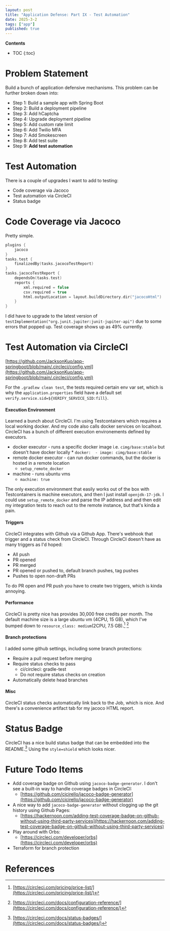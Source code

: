 ```yaml
---
layout: post
title: "Application Defense: Part IX - Test Automation"
date: 2025-3-2
tags: ["app"]
published: true
---
```


**Contents**
* TOC
{:toc}

# Problem Statement
Build a bunch of application defensive mechanisms. This problem can be further broken down into:

* Step 1: Build a sample app with Spring Boot
* Step 2: Build a deployment pipeline
* Step 3: Add hCaptcha
* Step 4: Upgrade deployment pipeline
* Step 5: Add custom rate limit
* Step 6: Add Twilio MFA
* Step 7: Add Smokescreen
* Step 8: Add test suite
* Step 9: **Add test automation**

# Test Automation
There is a couple of upgrades I want to add to testing:

* Code coverage via Jacoco
* Test automation via CircleCI
* Status badge

# Code Coverage via Jacoco
Pretty simple. 

```kotlin
plugins {
    jacoco
}
tasks.test {
    finalizedBy(tasks.jacocoTestReport)
}
tasks.jacocoTestReport {
    dependsOn(tasks.test)
	reports {
        xml.required = false
        csv.required = true
        html.outputLocation = layout.buildDirectory.dir("jacocoHtml")
    }
}
```

I did have to upgrade to the latest version of `testImplementation("org.junit.jupiter:junit-jupiter-api")` due to some errors that popped up. Test coverage shows up as 49% currently. 

# Test Automation via CircleCI
[https://github.com/JacksonKuo/app-springboot/blob/main/.circleci/config.yml](https://github.com/JacksonKuo/app-springboot/blob/main/.circleci/config.yml)

For the `.gradlew clean test`, the tests required certain env var set, which is why the `application.properties` field have a default set `verify.service.sid=${VERIFY_SERVICE_SID:fill}`. 

#### Execution Environment
Learned a bunch about CircleCI. I'm using Testcontainers which requires a local working docker. And my code also calls docker services on localhost. CircleCI has a bunch of different execution environements defined by executors. 

* docker executor - runs a specific docker image i.e. `cimg/base:stable` but doesn't have docker locally
    * 
        ```
        docker: 
            - image: cimg/base:stable
        ```
* remote docker executor - can run docker commands, but the docker is hosted in a remote location
    * `setup_remote_docker`
* machine - runs ubuntu vms
    * `machine: true`

The only execution environment that easily works out of the box with Testcontainers is machine executors, and then I just install `openjdk-17-jdk`. I could use `setup_remote_docker` and parse the IP address and and then edit my integration tests to reach out to the remote instance, but that's kinda a pain. 

#### Triggers
CircleCI integrates with Github via a Github App. There's webhook that trigger and a status check from CircleCI. Through CircleCI doesn't have as many triggers as I'd hoped:
* All push
* PR opened
* PR merged
* PR opened or pushed to, default branch pushes, tag pushes
* Pushes to open non-draft PRs

To do PR open and PR push you have to create two triggers, which is kinda annoying.  

#### Performance
CircleCI is pretty nice has provides 30,000 free credits per month. The default machine size is a large ubuntu vm (4CPU, 15 GB), which I've bumped down to `resource_class: medium`(2CPU, 7.5 GB).[^1] [^2]

#### Branch protections
I added some github settings, including some branch protections:
* Require a pull request before merging
* Require status checks to pass
    * ci/circleci: gradle-test
    * Do not require status checks on creation
* Automatically delete head branches 

#### Misc
CircleCI status checks automatically link back to the Job, which is nice. And there's a convenience artifact tab for my jacoco HTML report. 

# Status Badge
CircleCI has a nice build status badge that can be embedded into the README.[^3]
Using the `style=shield` which looks nicer.

# Future Todo Items
* Add coverage badge on Github using `jacoco-badge-generator`. I don't see a built-in way to handle coverage badges in CircleCI:
    * [https://github.com/cicirello/jacoco-badge-generator](https://github.com/cicirello/jacoco-badge-generator)
* A nice way to add `jacoco-badge-generator` without clogging up the git history using Github Pages:
    * [https://hackernoon.com/adding-test-coverage-badge-on-github-without-using-third-party-services](https://hackernoon.com/adding-test-coverage-badge-on-github-without-using-third-party-services)
* Play around with Orbs: 
    * [https://circleci.com/developer/orbs](https://circleci.com/developer/orbs)
* Terraform for branch protection

# References
[^1]: [https://circleci.com/pricing/price-list/](https://circleci.com/pricing/price-list/)

[^2]: [https://circleci.com/docs/configuration-reference/](https://circleci.com/docs/configuration-reference/)

[^3]: [https://circleci.com/docs/status-badges/](https://circleci.com/docs/status-badges/)